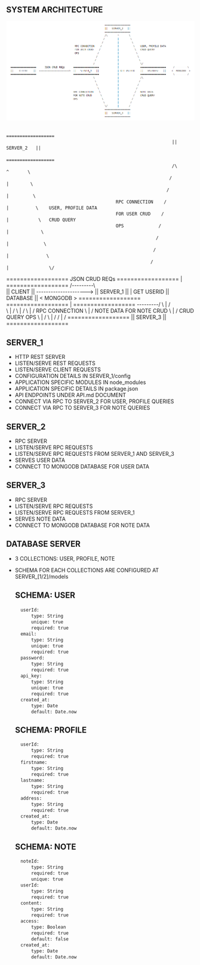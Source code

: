 SYSTEM ARCHITECTURE
-------------------



<img src="https://github.com/charlyjose/notes_app/blob/master/architecture_diagram.png">

                                        
                                                                  ==================
                                                                  ||   SERVER_2   ||
                                                                  ==================
                                                                  /\       ^       \
                                                                 /         |        \
                                                                /          |         \
                                             RPC CONNECTION    /           |          \    USER, PROFILE DATA
                                             FOR USER CRUD    /            |           \   CRUD QUERY   
                                             OPS             /             |            \
                                                            /              |             \
                                                           /               |              \
                                                          /                |               \/
==================      JSON CRUD REQs      ==================             |               ==================     /---------\      
||    CLIENT    ||  --------------------->  ||   SERVER_1   ||             | GET USERID    ||   DATABASE   ||    <  MONGODB  >
==================                          ==================             |               ==================     \---------/
                                                          \                |               /\
                                                           \               |              /
                                                            \              |             /
                                                             \             |            /
                                            RPC CONNECTION    \            |           /   NOTE DATA
                                            FOR NOTE CRUD      \           |          /    CRUD QUERY
                                            OPS                 \          |         /
                                                                 \         |        /
                                                                  \/       |       /
                                                                  ==================
                                                                  ||   SERVER_3   ||
                                                                  ==================



SERVER_1
--------
- HTTP REST SERVER
- LISTEN/SERVE REST REQUESTS
- LISTEN/SERVE CLIENT REQUESTS
- CONFIGURATION DETAILS IN SERVER_1/config
- APPLICATION SPECIFIC MODULES IN node_modules
- APPLICATION SPECIFIC DETAILS IN package.json
- API ENDPOINTS UNDER API.md DOCUMENT
- CONNECT VIA RPC TO SERVER_2 FOR USER, PROFILE QUERIES
- CONNECT VIA RPC TO SERVER_3 FOR NOTE QUERIES


SERVER_2
--------
- RPC SERVER
- LISTEN/SERVE RPC REQUESTS
- LISTEN/SERVE RPC REQUESTS FROM SERVER_1 AND SERVER_3
- SERVES USER DATA
- CONNECT TO MONGODB DATABASE FOR USER DATA


SERVER_3
--------
- RPC SERVER
- LISTEN/SERVE RPC REQUESTS
- LISTEN/SERVE RPC REQUESTS FROM SERVER_1
- SERVES NOTE DATA
- CONNECT TO MONGODB DATABASE FOR NOTE DATA


DATABASE SERVER
---------------
- 3 COLLECTIONS: USER, PROFILE, NOTE
- SCHEMA FOR EACH COLLECTIONS ARE CONFIGURED AT SERVER_[1/2]/models

    SCHEMA: USER
    ------------
        userId:
            type: String
            unique: true
            required: true
        email:
            type: String
            unique: true
            required: true
        password:
            type: String
            required: true
        api_key:
            type: String
            unique: true
            required: true
        created_at:
            type: Date
            default: Date.now

    SCHEMA: PROFILE
    ---------------
        userId:
            type: String
            required: true
        firstname:
            type: String
            required: true
        lastname:
            type: String
            required: true
        address:
            type: String
            required: true
        created_at:
            type: Date
            default: Date.now

    SCHEMA: NOTE
    ------------
        noteId:
            type: String
            required: true
            unique: true
        userId:
            type: String
            required: true
        content:
            type: String
            required: true
        access:
            type: Boolean
            required: true
            default: false
        created_at:
            type: Date
            default: Date.now